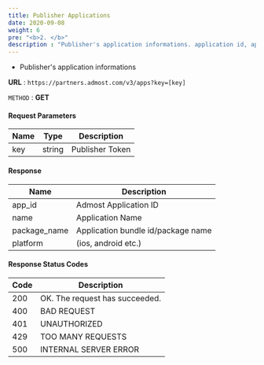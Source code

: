 ```yaml
---
title: Publisher Applications
date: 2020-09-08
weight: 6
pre: "<b>2. </b>"
description : "Publisher's application informations. application id, application name, platform"
---
```


- Publisher's application informations
  
**URL** : `https://partners.admost.com/v3/apps?key=[key]`

`METHOD` : **GET**

#### Request Parameters

| Name | Type   | Description     |
| ---- | ------ | --------------- |
| key  | string | Publisher Token |

#### Response

| Name         | Description                        |
| ------------ | ---------------------------------- |
| app_id       | Admost Application ID              |
| name         | Application Name                   |
| package_name | Application bundle id/package name |
| platform     | (ios, android etc.)                |

#### Response Status Codes

| Code | Description                    |
| ---- | ------------------------------ |
| 200  | OK. The request has succeeded. |
| 400  | BAD REQUEST                    |
| 401  | UNAUTHORIZED                   |
| 429  | TOO MANY REQUESTS              |
| 500  | INTERNAL SERVER ERROR          |
